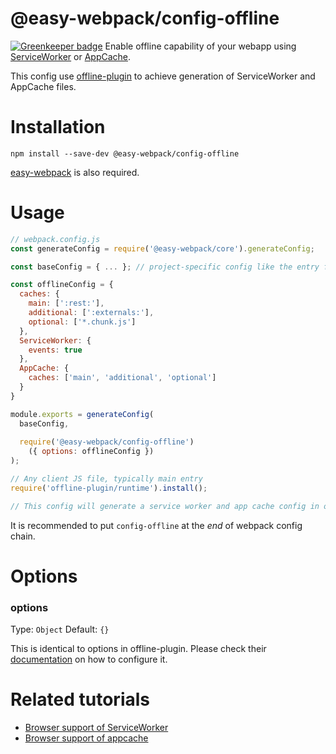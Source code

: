 # @easy-webpack/config-offline

[![Greenkeeper badge](https://badges.greenkeeper.io/easy-webpack/config-offline.svg)](https://greenkeeper.io/)
Enable offline capability of your webapp using [ServiceWorker](https://developer.mozilla.org/en/docs/Web/API/Service_Worker_API) or [AppCache](https://developer.mozilla.org/en-US/docs/Web/HTML/Using_the_application_cache).

This config use [offline-plugin](https://github.com/NekR/offline-plugin) to achieve generation of ServiceWorker and AppCache files.

# Installation
```
npm install --save-dev @easy-webpack/config-offline
```

[easy-webpack](https://github.com/easy-webpack/core) is also required.

# Usage
```js
// webpack.config.js
const generateConfig = require('@easy-webpack/core').generateConfig;

const baseConfig = { ... }; // project-specific config like the entry file

const offlineConfig = {
  caches: {
    main: [':rest:'],
    additional: [':externals:'],
    optional: ['*.chunk.js']
  },
  ServiceWorker: {
    events: true
  },
  AppCache: {
    caches: ['main', 'additional', 'optional']
  }
}

module.exports = generateConfig(
  baseConfig,
  
  require('@easy-webpack/config-offline')
    ({ options: offlineConfig })
);

// Any client JS file, typically main entry
require('offline-plugin/runtime').install();

// This config will generate a service worker and app cache config in output path 
```

It is recommended to put `config-offline` at the _end_ of webpack config chain.

# Options
### options
Type: `Object` Default: `{}`

This is identical to options in offline-plugin. Please check their [documentation](https://github.com/NekR/offline-plugin#options) on how to configure it.  

# Related tutorials
 - [Browser support of ServiceWorker](http://caniuse.com/#feat=serviceworkers)
 - [Browser support of appcache](http://caniuse.com/#feat=offline-apps)
